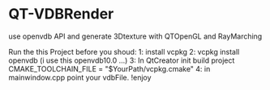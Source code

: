 # QT-VDBRender
use openvdb API and generate 3Dtexture with QTOpenGL and RayMarching

Run the this Project before you shoud:
1: install vcpkg
2: vcpkg install openvdb  (i use this openvdb10.0 ...)
3: In QtCreator init build project CMAKE_TOOLCHAIN_FILE = "$YourPath/vcpkg.cmake"
4: in mainwindow.cpp point your vdbFile. !enjoy
